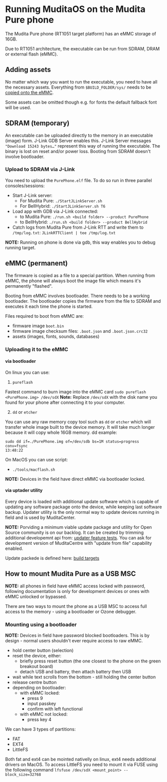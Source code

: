 # Running MuditaOS on the Mudita Pure phone

The Mudita Pure phone (RT1051 target platform) has an eMMC storage of 16GB.

Due to RT1051 architecture, the executable can be run from SDRAM, DRAM or external flash (eMMC).

## Adding assets

No matter which way you want to run the executable, you need to have all the necessary assets.
Everything from `$BUILD_FOLDER/sys/` needs to be [copied onto the eMMC](#emmc-permanent).

Some assets can be omitted though e.g. for fonts the default fallback font will be used. 

## SDRAM (temporary)

An executable can be uploaded directly to the memory in an executable (image) form. J-Link GDB Server enables this. J-Link Server messages `"Download 15243 bytes…"` represent this way of running the executable. The binary is lost on reset and/or power loss. Booting from SDRAM doesn't involve bootloader.

### Upload to SDRAM via J-Link

You need to upload the `PurePhone.elf` file. To do so run in three parallel consoles/sessions:

- Start J-Link server:
    - For Mudita Pure: `./StartJLinkServer.sh`
    - For BellHybrid:  `./StartJLinkServer.sh T6`
- Load app with GDB via J-Link connected:
    - to Mudita Pure: `./run.sh <build folder> --product PurePhone`
    - to BellHybrid:  `./run.sh <build folder> --product BellHybrid`
- Catch logs from Mudita Pure from J-Link RTT and write them to `/tmp/log.txt`: `JLinkRTTClient | tee /tmp/log.txt`

**NOTE:** Running on phone is done via gdb, this way enables you to debug running target.

## eMMC (permanent)

The firmware is copied as a file to a special partition. When running from eMMC, the phone will always boot the image file which means it's permanently "flashed".

Booting from eMMC involves bootloader. There needs to be a working bootloader. The bootloader copies the firmware from the file to SDRAM and executes it each time the phone is started.

Files required to boot from eMMC are:
- firmware image `boot.bin`
- firmware image checksum files: `.boot.json` and `.boot.json.crc32`
- assets (images, fonts, sounds, databases)

### Uploading it to the eMMC

####  via bootloader

On linux you can use:
1. `pureflash`

Fastest command to burn image into the eMMC card `sudo pureflash <PurePhone.img> /dev/sdX` **Note:** Replace `/dev/sdX` with the disk name you found for your phone after connecting it to your computer.

2. `dd` or `etcher`

You can use any raw memory copy tool such as `dd` or `etcher` which will transfer whole image built to the device memory. It will take much longer because it will copy whole 16GB memory.
dd example:
```
sudo dd if=./PurePhone.img of=/dev/sdb bs=1M status=progress conv=fsync                                                                                                                                                                                                    13:48:22
```

On MacOS you can use script:
- `./tools/macflash.sh`

**NOTE:** Devices in the field have direct eMMC via bootloader locked.

#### via uptader utility

Every device is loaded with additional update software which is capable of updating any software package onto the device, while keeping last software backup.
Updater utility is the only normal way to update devices running in field and is used by MuditaCenter.

**NOTE:** Porviding a minimum viable update package and utility for Open Source community is on our backlog. It can be created by trimming additional developemnt api from:
[updater feature tests](https://github.com/mudita/QAMuditaOS/tree/master/scenarios/updater). You can ask for development version of MuditaCentre with "update from file" capability enabled.

Update packede is defined here: [build targets](./build_targets.md)

## How to mount Mudita Pure as a USB MSC

**NOTE:** all phones in field have eMMC access locked with password, following documentation is only for development devices or ones with eMMC unlocked or bypassed.

There are two ways to mount the phone as a USB MSC to access full access to the memory - using a bootloader or Ozone debugger.

### Mounting using a bootloader

**NOTE:** Devices in field have password blocked bootloaders. This is by design - normal users shouldn't ever require access to raw eMMC.

- hold center button (selection)
- reset the device, either:
    - briefly press reset button (the one closest to the phone on the green breakout board)
    - detach USB and battery, then attach battery then USB
- wait while text scrolls from the bottom - still holding the center button
- release centre button
- depending on bootloader:
    - with eMMC locked:
        - press 9
        - input passkey
        - confirm with left functional
    - with eMMC not locked:
        - press key 4

We can have 3 types of partitions:
- FAT
- EXT4
- LittleFS

Both fat and ext4 can be mointed nativelly on linux, ext4 needs additional drivers on MacOS.   To access LittleFS you need to mount it via FUSE using the following command `lfsfuse /dev/sdX <mount_point> --block_size=32768`

